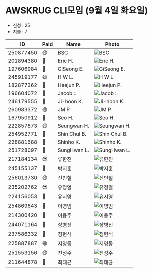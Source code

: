 # AWSKRUG CLI모임 (9월 4일 화요일)

* 신청 : 25
* 지불 : 7

 ID | Paid | Name | Photo
 -- | ---- | ---- | -----
 250877450 | :smile: | BSC | ![BSC](https://secure.meetupstatic.com/photos/member/9/a/9/4/thumb_275799572.jpeg)
 201894380 | :ghost: | Eric H. | ![Eric H.](https://secure.meetupstatic.com/photos/member/6/8/5/7/thumb_277466711.jpeg)
 197606984 | :ghost: | GiSeong E. | ![GiSeong E.](https://secure.meetupstatic.com/photos/member/4/7/d/8/thumb_252558392.jpeg)
 245919177 | :smile: | H W L. | ![H W L.](https://secure.meetupstatic.com/photos/member/9/2/7/d/thumb_279037501.jpeg)
 182877362 | :ghost: | Heejun P. | ![Heejun P.](https://secure.meetupstatic.com/photos/member/3/5/f/3/thumb_245893811.jpeg)
 196604072 | :ghost: | Jacob :. | ![Jacob :.](https://secure.meetupstatic.com/photos/member/7/b/d/6/thumb_251971702.jpeg)
 246179555 | :ghost: | Ji-hoon  K. | ![Ji-hoon  K.](https://secure.meetupstatic.com/photos/member/b/c/b/8/thumb_273888312.jpeg)
 260983372 | :smile: | JM P | ![JM P](https://secure.meetupstatic.com/photos/member/c/a/0/2/thumb_279711714.jpeg)
 167950912 | :ghost: | Seo  H. | ![Seo  H.](https://secure.meetupstatic.com/photos/member/9/a/3/a/thumb_224799482.jpeg)
 222857873 | :smile: | Seungwan H. | ![Seungwan H.](https://secure.meetupstatic.com/photos/member/e/2/1/4/thumb_266757876.jpeg)
 254952771 | :ghost: | Shin Chul B. | ![Shin Chul B.](https://secure.meetupstatic.com/photos/member/2/3/f/thumb_277380575.jpeg)
 228881688 | :ghost: | Shinho K. | ![Shinho K.](https://secure.meetupstatic.com/photos/member/a/4/3/9/thumb_278202041.jpeg)
 251728097 | :ghost: | SungHwan L. | ![SungHwan L.](https://secure.meetupstatic.com/photos/member/3/a/4/d/thumb_276134925.jpeg)
 217184134 | :sunglasses: | 류한진 | ![류한진](https://secure.meetupstatic.com/photos/member/e/7/d/6/thumb_273659350.jpeg)
 245155137 | :ghost: | 박지훈 | ![박지훈](https://secure.meetupstatic.com/photos/member/9/7/b/thumb_273482427.jpeg)
 256013730 | :smile: | 신인철 | ![신인철](https://secure.meetupstatic.com/photos/member/e/6/a/a/thumb_277799050.jpeg)
 235202762 | :sunglasses: | 유정열 | ![유정열](https://secure.meetupstatic.com/photos/member/7/5/f/3/thumb_275550195.jpeg)
 224156053 | :ghost: | 유지영 | ![유지영](https://secure.meetupstatic.com/photos/member/3/8/c/3/thumb_265334531.jpeg)
 254869643 | :ghost: | 이영범 | ![이영범](https://secure.meetupstatic.com/photos/member/7/4/0/8/thumb_278909704.jpeg)
 214300420 | :ghost: | 이용주 | ![이용주](https://secure.meetupstatic.com/photos/member/5/3/7/4/thumb_260721364.jpeg)
 244071164 | :ghost: | 장병진 | ![장병진](https://secure.meetupstatic.com/photos/member/7/1/e/4/thumb_273149156.jpeg)
 237586332 | :ghost: | 정현석 | ![정현석](https://secure.meetupstatic.com/photos/member/6/f/5/1/thumb_271048497.jpeg)
 225887887 | :smile: | 지영동 | ![지영동](https://secure.meetupstatic.com/photos/member/9/d/8/5/thumb_266140325.jpeg)
 251553156 | :smile: | 진성주 | ![진성주](https://secure.meetupstatic.com/photos/member/1/2/0/7/thumb_276064615.jpeg)
 211644878 | :ghost: | 최태균 | ![최태균](https://secure.meetupstatic.com/photos/member/5/3/3/e/thumb_259521310.jpeg)
